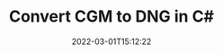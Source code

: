 ---
############################# Static ############################
layout: "auto-gen-conversion"
date: 2022-03-01T15:12:22
draft: false
otherformats: bmp dcm emf emz gif ico jp2 jpeg jpg png pps ppsx ppt pptx psb psd svg svgz tga tif tiff webp wmf wmz
breadcrumb: CGM to DNG in C#

############################# Head ############################
head_title: "CGM to DNG Converter in C#"
head_description: "Convert CGM to DNG in .NET using a few lines of code. Use the GroupDocs Document Conversion API to convert over 160 file formats."

############################# Header ############################
title: "Convert CGM to DNG in C#"
description: "CGM to DNG conversion with a few lines of .NET code"
bg_image: "https://cms.admin.containerize.com/templates/aspose/App_Themes/V3/images/bg/header1.png"
bg_overlay: false
button:
    enable: true

############################# SubMenu ############################
submenu:
    enable: true

    left:
        img_alt: "GroupDocs.Conversion for .NET"
        image: "https://cms.admin.containerize.com/templates/groupdocs/images/product-logos/90x90-noborder/groupdocs-conversion-net.png"
        product: "GroupDocs.Conversion"
        platform: ".NET"



############################# About ############################
about:
    enable: true
    title: "About GroupDocs.Conversion for .NET API"
    content: |
        [GroupDocs.Conversion for .NET](https://products.groupdocs.com/conversion/net/) can be used to convert Microsoft Word, Excel, PowerPoint, PDF, Visio and other formats. GroupDocs.Conversion is a standalone API that is suitable for back-end and internal systems where high performance is required. It does not depend on any software such as Microsoft or Open Office.
    

overview:
    enable: true
    content: |
        Convert your CGM files to DNG in .NET easily. You can use just a couple of C# code lines in any platform of your choice like - Windows, Linux, macOS.
        You can try CGM to DNG conversion for free and evaluate conversion results quality.  Along with simple file conversion scenarios you can try more advanced options for loading source CGM file and for saving output DNG result. 
        
        For example, for the source CGM file you may use the following load options:

        * auto-detect file format;
        * specify password for protected files (if file format supports it);
        * replace missing fonts to preserve document appearance.
        
        There are also advanced convert options for the DNG file:

        * convert specific document page or page range;
        * add a watermark to the converted DNG file and many more.

        Once conversion is completed you can save your DNG file to the local file path or any third-party storage like FTP, Amazon S3, Google Drive, Dropbox etc. Please note - to convert CGM to DNG there is no need for any additional software installed - like MS Office, Open Office, Adobe Acrobat Reader etc.


############################# Steps ############################
steps:
    enable: true
    title_left: "Steps to convert CGM to DNG in C#"
    content_left: |
        [GroupDocs.Conversion for .NET](https://products.groupdocs.com/conversion/net/) makes it easy for developers to convert a CGM file to DNG with a few lines of code.
        
        * Create an instance of the Converter class and provide the file CGM with the full path
        * Create and set ConvertOptions for DNG type.
        * Call the Converter.Convert method and pass the full path and format (DNG) as a parameter

    title_right: "System Requirements"
    content_right: |
        Basic conversion with GroupDocs.Conversion for .NET can be done in just a few simple steps. Our APIs are supported on all major platforms and operating systems. Before executing the code below, make sure you have the following prerequisites installed on your system.

        * Operating systems: Microsoft Windows, Linux, MacOS
        * Development environments: Microsoft Visual Studio, Xamarin, MonoDevelop
        * Frameworks: .NET Framework, .NET Standard, .NET Core, Mono
        * Get the latest GroupDocs.Conversion for .NET from [Nuget](https://www.nuget.org/packages/groupdocs.conversion)
         
    code: |
        ```csharp    
        // Load CGM file
        var converter = new GroupDocs.Conversion.Converter("input.cgm");
        // Set conversion parameters for DNG format
        var convertOptions = converter.GetPossibleConversions()["dng"].ConvertOptions;
        // Convert to DNG format
        converter.Convert("output.dng", convertOptions);
        ```

demos:
    enable: true
    title: "CGM to DNG Live Demo"
    content: |
       Convert CGM to DNG now by visiting the [GroupDocs.Conversion App](https://products.groupdocs.app/conversion/family) website. Online demo has the following advantages
          

more_formats:
    enable: true
    title: "Other supported CGM conversions in C#"
    content: "You can also convert CGM to many other file formats. Please see the list below."
       
       
back_to_top:
    enable: true
---